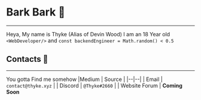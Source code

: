 # Bark Bark 🐺
---
Heya, My name is Thyke (Alias of Devin Wood) I am an 18 Year old `<WebDeveloper/>` and
`const backendEngineer = Math.random() < 0.5`


## Contacts 📕
---
You gotta Find me somehow
|Medium  | Source  |
|--|--|
| Email | `contact@thyke.xyz` |
| Discord | `@Thyke#2660` |
| Website Forum | **Coming Soon**
